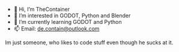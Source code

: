 - 👋 Hi, I’m TheContainer
- 👀 I’m interested in GODOT, Python and Blender
- 🌱 I’m currently learning GODOT and Python
- 📫 Email: de.contain@outlook.com

Im just someone, who likes to code stuff even though he sucks at it.
